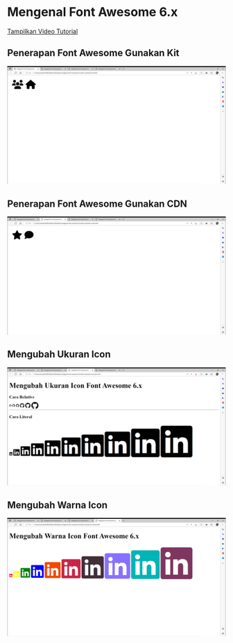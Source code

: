 # Mengenal Font Awesome 6.x

[Tampilkan Video Tutorial](https://youtu.be/8lSitGEUr-w)

## Penerapan Font Awesome Gunakan Kit

<img src="https://github.com/janzenfaidiban/tutorial-mengenal-font-awesome-6x/blob/main/_screenshot/font-awesome-kit.png?raw=true" width="800px">

## Penerapan Font Awesome Gunakan CDN

<img src="https://github.com/janzenfaidiban/tutorial-mengenal-font-awesome-6x/blob/main/_screenshot/font-awesome-cdn.png?raw=true" width="800px">

## Mengubah Ukuran Icon

<img src="https://github.com/janzenfaidiban/tutorial-mengenal-font-awesome-6x/blob/main/_screenshot/font-awesome-ukuran.png?raw=true" width="800px">

## Mengubah Warna Icon

<img src="https://github.com/janzenfaidiban/tutorial-mengenal-font-awesome-6x/blob/main/_screenshot/font-awesome-warna.png?raw=true" width="800px">
